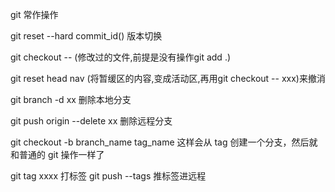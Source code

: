 git 常作操作

git reset --hard commit_id() 版本切换

git checkout -- (修改过的文件,前提是没有操作git add .)

git reset head nav (将暂缓区的内容,变成活动区,再用git checkout -- xxx)来撤消

git branch -d xx 删除本地分支

git push origin --delete xx 删除远程分支

git checkout -b branch_name tag_name 这样会从 tag 创建一个分支，然后就和普通的 git 操作一样了

git tag xxxx 打标签 git push --tags 推标签进远程